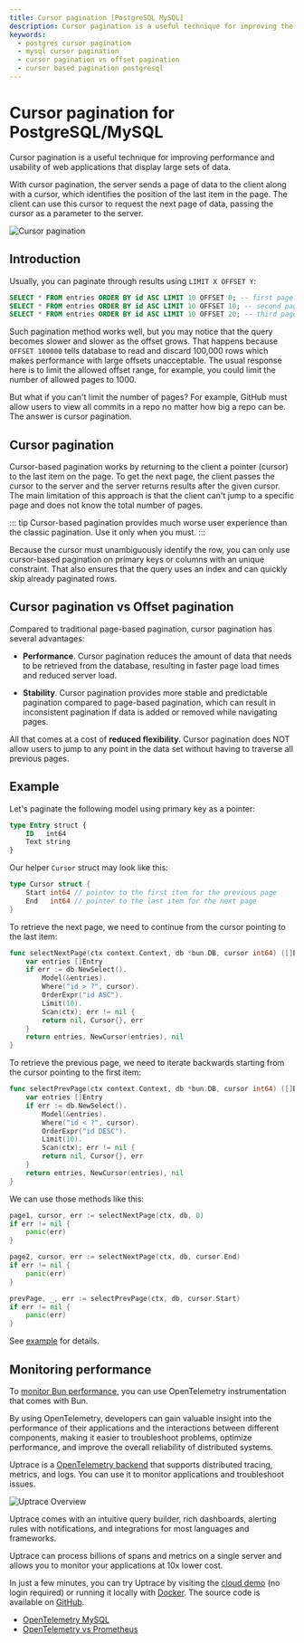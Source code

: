 ```yaml
---
title: Cursor pagination [PostgreSQL MySQL]
description: Cursor pagination is a useful technique for improving the performance and usability of web applications that display large sets of data.
keywords:
  - postgres cursor pagination
  - mysql cursor pagination
  - cursor pagination vs offset pagination
  - cursor based pagination postgresql
---
```


<UptraceCta />

# Cursor pagination for PostgreSQL/MySQL

Cursor pagination is a useful technique for improving performance and usability of web applications that display large sets of data.

With cursor pagination, the server sends a page of data to the client along with a cursor, which identifies the position of the last item in the page. The client can use this cursor to request the next page of data, passing the cursor as a parameter to the server.

![Cursor pagination](/cursor-pagination/cover.png)

## Introduction

Usually, you can paginate through results using `LIMIT X OFFSET Y`:

```sql
SELECT * FROM entries ORDER BY id ASC LIMIT 10 OFFSET 0; -- first page
SELECT * FROM entries ORDER BY id ASC LIMIT 10 OFFSET 10; -- second page
SELECT * FROM entries ORDER BY id ASC LIMIT 10 OFFSET 20; -- third page
```

Such pagination method works well, but you may notice that the query becomes slower and slower as the offset grows. That happens because `OFFSET 100000` tells database to read and discard 100,000 rows which makes performance with large offsets unacceptable. The usual response here is to limit the allowed offset range, for example, you could limit the number of allowed pages to 1000.

But what if you can't limit the number of pages? For example, GitHub must allow users to view all commits in a repo no matter how big a repo can be. The answer is cursor pagination.

## Cursor pagination

Cursor-based pagination works by returning to the client a pointer (cursor) to the last item on the page. To get the next page, the client passes the cursor to the server and the server returns results after the given cursor. The main limitation of this approach is that the client can't jump to a specific page and does not know the total number of pages.

<!-- prettier-ignore -->
::: tip
Cursor-based pagination provides much worse user experience than the classic pagination.
Use it only when you must.
:::

Because the cursor must unambiguously identify the row, you can only use cursor-based pagination on primary keys or columns with an unique constraint. That also ensures that the query uses an index and can quickly skip already paginated rows.

## Cursor pagination vs Offset pagination

Compared to traditional page-based pagination, cursor pagination has several advantages:

- **Performance**. Cursor pagination reduces the amount of data that needs to be retrieved from the database, resulting in faster page load times and reduced server load.

- **Stability**. Cursor pagination provides more stable and predictable pagination compared to page-based pagination, which can result in inconsistent pagination if data is added or removed while navigating pages.

All that comes at a cost of **reduced flexibility**. Cursor pagination does NOT allow users to jump to any point in the data set without having to traverse all previous pages.

## Example

Let's paginate the following model using primary key as a pointer:

```sql
type Entry struct {
	ID   int64
	Text string
}
```

Our helper `Cursor` struct may look like this:

```go
type Cursor struct {
	Start int64 // pointer to the first item for the previous page
	End   int64 // pointer to the last item for the next page
}
```

To retrieve the next page, we need to continue from the cursor pointing to the last item:

```go
func selectNextPage(ctx context.Context, db *bun.DB, cursor int64) ([]Entry, Cursor, error) {
	var entries []Entry
	if err := db.NewSelect().
		Model(&entries).
		Where("id > ?", cursor).
		OrderExpr("id ASC").
		Limit(10).
		Scan(ctx); err != nil {
		return nil, Cursor{}, err
	}
	return entries, NewCursor(entries), nil
}
```

To retrieve the previous page, we need to iterate backwards starting from the cursor pointing to the first item:

```go
func selectPrevPage(ctx context.Context, db *bun.DB, cursor int64) ([]Entry, Cursor, error) {
	var entries []Entry
	if err := db.NewSelect().
		Model(&entries).
		Where("id < ?", cursor).
		OrderExpr("id DESC").
		Limit(10).
		Scan(ctx); err != nil {
		return nil, Cursor{}, err
	}
	return entries, NewCursor(entries), nil
}
```

We can use those methods like this:

```go
page1, cursor, err := selectNextPage(ctx, db, 0)
if err != nil {
	panic(err)
}

page2, cursor, err := selectNextPage(ctx, db, cursor.End)
if err != nil {
	panic(err)
}

prevPage, _, err := selectPrevPage(ctx, db, cursor.Start)
if err != nil {
	panic(err)
}
```

See [example](https://github.com/uptrace/bun/tree/master/example/cursor-pagination) for details.

## Monitoring performance

To [monitor Bun performance](/guide/performance-monitoring.html), you can use OpenTelemetry instrumentation that comes with Bun.

By using OpenTelemetry, developers can gain valuable insight into the performance of their applications and the interactions between different components, making it easier to troubleshoot problems, optimize performance, and improve the overall reliability of distributed systems.

Uptrace is a [OpenTelemetry backend](https://uptrace.dev/blog/opentelemetry-backend.html) that supports distributed tracing, metrics, and logs. You can use it to monitor applications and troubleshoot issues.

![Uptrace Overview](/uptrace/home.png)

Uptrace comes with an intuitive query builder, rich dashboards, alerting rules with notifications, and integrations for most languages and frameworks.

Uptrace can process billions of spans and metrics on a single server and allows you to monitor your applications at 10x lower cost.

In just a few minutes, you can try Uptrace by visiting the [cloud demo](https://app.uptrace.dev/play) (no login required) or running it locally with [Docker](https://github.com/uptrace/uptrace/tree/master/example/docker). The source code is available on [GitHub](https://github.com/uptrace/uptrace).

- [OpenTelemetry MySQL](https://uptrace.dev/get/monitor/opentelemetry-mysql.html)
- [OpenTelemetry vs Prometheus](https://uptrace.dev/blog/opentelemetry-vs-prometheus.html)
